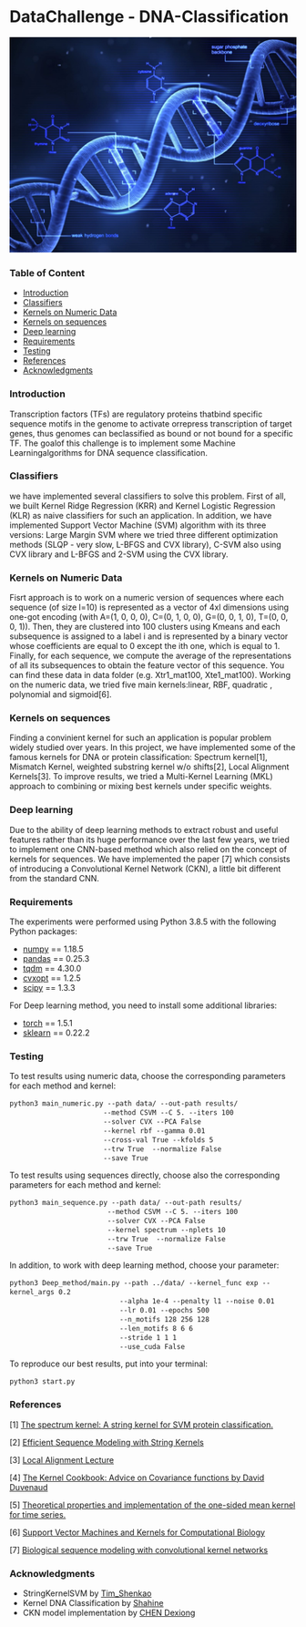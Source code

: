 # DataChallenge - DNA-Classification

<p float="center">
  <img src="Image/DNA_image.jpg" width="900">
</p>

### Table of Content

- [Introduction](#Introduction)
- [Classifiers](#Classifiers)
- [Kernels on Numeric Data](#Kernels_on_Numeric_Data)
- [Kernels on sequences](#Kernels_on_sequences)
- [Deep learning](#Deep_learning)
- [Requirements](#Requirements)
- [Testing](#Testing)
- [References](#References)
- [Acknowledgments](#Acknowledgments)

### Introduction
Transcription factors (TFs) are regulatory proteins thatbind specific sequence motifs in the genome to activate orrepress transcription of target genes, thus genomes can beclassified as bound or not bound for a specific TF. The goalof this challenge is to implement some Machine Learningalgorithms for DNA sequence classification.

### Classifiers
we have implemented several classifiers to solve this problem.  First of all,  we built Kernel Ridge Regression (KRR) and Kernel Logistic Regression (KLR) as naive classifiers for such an application. In addition, we have implemented Support Vector Machine (SVM) algorithm with its three versions:  Large Margin SVM where we tried three different optimization methods (SLQP - very slow, L-BFGS and CVX library), C-SVM also using CVX library and L-BFGS and 2-SVM using the CVX library.

### Kernels on Numeric Data
Fisrt approach is to work on a numeric version of sequences where each sequence (of size l=10) is represented as a vector of 4xl dimensions using one-got encoding (with A=(1, 0, 0, 0), C=(0, 1, 0, 0), G=(0, 0, 1, 0), T=(0, 0, 0, 1)). Then, they are clustered into 100 clusters using Kmeans and each subsequence is assigned to a label i and is represented by a binary vector whose coefficients are equal to 0 except the ith one, which is equal to 1. Finally, for each sequence, we compute the average of the representations of all its subsequences to obtain the feature vector of this sequence. You can find these data in data folder (e.g. Xtr1_mat100, Xte1_mat100).
Working on the numeric data, we tried five main kernels:linear, RBF, quadratic , polynomial and sigmoid[6].

### Kernels on sequences
Finding a convinient kernel for such an application is popular problem widely studied over years. In this project, we have implemented some of the famous kernels for DNA or protein classification: Spectrum kernel[1], Mismatch Kernel, weighted substring kernel w/o shifts[2], Local Alignment Kernels[3].
To improve results, we tried a Multi-Kernel Learning (MKL) approach to combining or mixing best kernels under specific weights.

### Deep learning
Due to the ability of deep learning methods to extract robust and useful features rather than its huge performance over the last few years, we tried to implement one CNN-based method which also relied on the concept of kernels for sequences. We have implemented the paper [7] which consists of introducing a Convolutional Kernel Network (CKN), a little bit different from the standard CNN.

### Requirements
The experiments were performed using Python 3.8.5 with the following Python packages:
* [numpy](http://www.numpy.org/) == 1.18.5
* [pandas](https://pandas.pydata.org/) == 0.25.3
* [tqdm](https://tqdm.github.io/) == 4.30.0
* [cvxopt](https://cvxopt.org/) == 1.2.5
* [scipy](https://www.scipy.org/) == 1.3.3

For Deep learning method, you need to install some additional libraries:
* [torch](https://pytorch.org/) == 1.5.1
* [sklearn](https://scikit-learn.org/stable/) == 0.22.2

### Testing
To test results using numeric data, choose the corresponding parameters for each method and kernel:
```
python3 main_numeric.py --path data/ --out-path results/
                       --method CSVM --C 5. --iters 100
                       --solver CVX --PCA False
                       --kernel rbf --gamma 0.01
                       --cross-val True --kfolds 5
                       --trw True  --normalize False 
                       --save True
```

To test results using sequences directly, choose also the corresponding parameters for each method and kernel:
```
python3 main_sequence.py --path data/ --out-path results/
                        --method CSVM --C 5. --iters 100
                        --solver CVX --PCA False
                        --kernel spectrum --nplets 10
                        --trw True  --normalize False
                        --save True
```

In addition, to work with deep learning method, choose your parameter:
```
python3 Deep_method/main.py --path ../data/ --kernel_func exp --kernel_args 0.2
                           --alpha 1e-4 --penalty l1 --noise 0.01
                           --lr 0.01 --epochs 500
                           --n_motifs 128 256 128
                           --len_motifs 8 6 6
                           --stride 1 1 1
                           --use_cuda False
```

To reproduce our best results, put into your terminal:
```
python3 start.py
```

### References
<a id="1">[1]</a> 
[The spectrum kernel: A string kernel for SVM protein classification.](https://www.ics.uci.edu/~welling/teatimetalks/kernelclub04/spectrum.pdf)
  
<a id="1">[2]</a> 
[Efficient Sequence Modeling with String Kernels](https://mstrazar.github.io/tutorial/python/machine-learning/2018/08/31/string-kernels.html)

<a id="1">[3]</a> 
[Local Alignment Lecture](https://www.cs.cmu.edu/~ckingsf/bioinfo-lectures/local.pdf)

<a id="1">[4]</a> 
[The Kernel Cookbook: Advice on Covariance functions by David Duvenaud](http://www.cs.toronto.edu/~duvenaud/cookbook/index.html)

<a id="1">[5]</a>
[Theoretical properties and implementation of the one-sided mean kernel for time series.](https://www.sciencedirect.com/science/article/pii/S0925231215003665)

<a id="1">[6]</a>
[Support Vector Machines and Kernels for Computational Biology](http://www.raetschlab.org/lectures/ismb09tutorial/handout.pdf)

<a id="1">[7]</a> 
[Biological sequence modeling with convolutional kernel networks](https://hal.inria.fr/hal-01632912v3/document)

### Acknowledgments
- StringKernelSVM by [Tim_Shenkao](https://github.com/timshenkao/StringKernelSVM/blob/master/stringSVM.py)
- Kernel DNA Classification by [Shahine](https://github.com/shahineb/kernel_dna_classification)
- CKN model implementation by [CHEN Dexiong](https://gitlab.inria.fr/dchen/CKN-seq)
